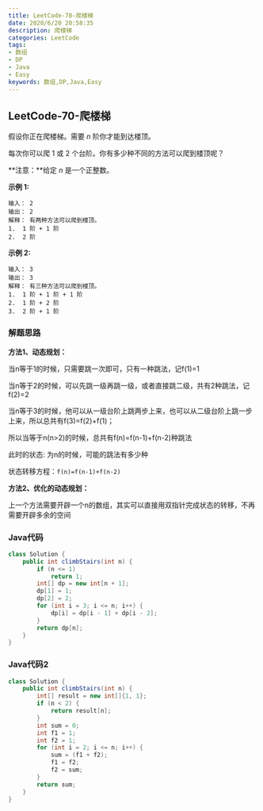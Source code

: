 ```yaml
---
title: LeetCode-70-爬楼梯
date: 2020/6/20 20:58:35
description: 爬楼梯
categories: LeetCode
tags: 
- 数组
- DP
- Java
- Easy
keywords: 数组,DP,Java,Easy
---
```


## LeetCode-70-爬楼梯

假设你正在爬楼梯。需要 *n* 阶你才能到达楼顶。

每次你可以爬 1 或 2 个台阶。你有多少种不同的方法可以爬到楼顶呢？

**注意：**给定 *n* 是一个正整数。

<!--more-->

**示例 1:**

```
输入： 2
输出： 2
解释： 有两种方法可以爬到楼顶。
1.  1 阶 + 1 阶
2.  2 阶
```

**示例 2:**

```
输入： 3
输出： 3
解释： 有三种方法可以爬到楼顶。
1.  1 阶 + 1 阶 + 1 阶
2.  1 阶 + 2 阶
3.  2 阶 + 1 阶
```

### 解题思路

**方法1、动态规划：**

当n等于1的时候，只需要跳一次即可，只有一种跳法，记f(1)=1

当n等于2的时候，可以先跳一级再跳一级，或者直接跳二级，共有2种跳法，记f(2)=2

当n等于3的时候，他可以从一级台阶上跳两步上来，也可以从二级台阶上跳一步上来，所以总共有f(3)=f(2)+f(1)；

所以当等于n(n>2)的时候，总共有f(n)=f(n-1)+f(n-2)种跳法

此时的状态:   为n的时候，可能的跳法有多少种

状态转移方程：`f(n)=f(n-1)+f(n-2)`

**方法2、优化的动态规划：**

上一个方法需要开辟一个n的数组，其实可以直接用双指针完成状态的转移，不再需要开辟多余的空间

### Java代码

```java
class Solution {
    public int climbStairs(int n) {
        if (n <= 1)
            return 1;
        int[] dp = new int[n + 1];
        dp[1] = 1;
        dp[2] = 2;
        for (int i = 3; i <= n; i++) {
            dp[i] = dp[i - 1] + dp[i - 2];
        }
        return dp[n];
    }
}
```

### Java代码2

```java
class Solution {
    public int climbStairs(int n) {
        int[] result = new int[]{1, 1};
        if (n < 2) {
            return result[n];
        }
        int sum = 0;
        int f1 = 1;
        int f2 = 1;
        for (int i = 2; i <= n; i++) {
            sum = (f1 + f2);
            f1 = f2;
            f2 = sum;
        }
        return sum;
    }
}
```

